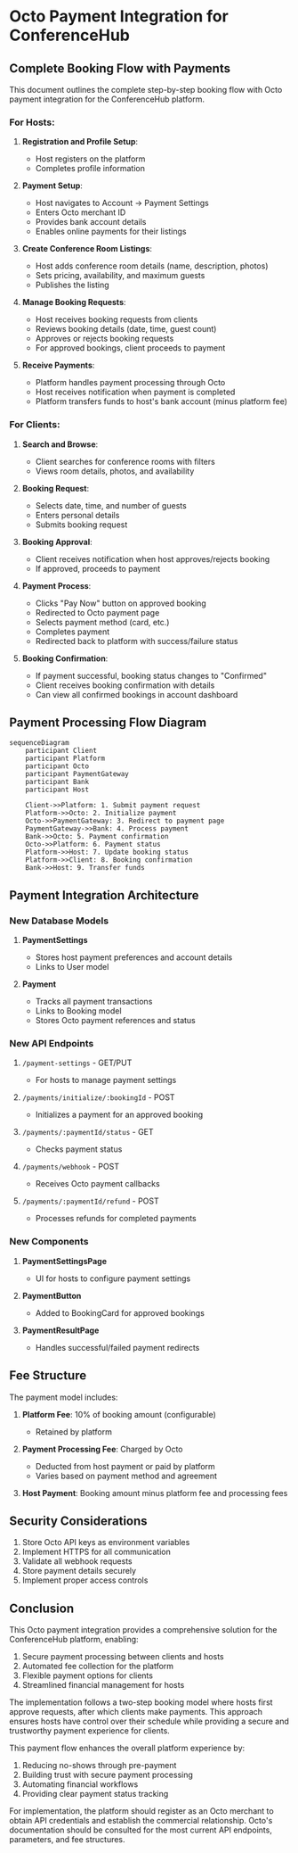 # Octo Payment Integration for ConferenceHub

## Complete Booking Flow with Payments

This document outlines the complete step-by-step booking flow with Octo payment integration for the ConferenceHub platform.

### For Hosts:

1. **Registration and Profile Setup**:
   - Host registers on the platform
   - Completes profile information

2. **Payment Setup**:
   - Host navigates to Account → Payment Settings
   - Enters Octo merchant ID
   - Provides bank account details
   - Enables online payments for their listings

3. **Create Conference Room Listings**:
   - Host adds conference room details (name, description, photos)
   - Sets pricing, availability, and maximum guests
   - Publishes the listing

4. **Manage Booking Requests**:
   - Host receives booking requests from clients
   - Reviews booking details (date, time, guest count)
   - Approves or rejects booking requests
   - For approved bookings, client proceeds to payment

5. **Receive Payments**:
   - Platform handles payment processing through Octo
   - Host receives notification when payment is completed
   - Platform transfers funds to host's bank account (minus platform fee)

### For Clients:

1. **Search and Browse**:
   - Client searches for conference rooms with filters
   - Views room details, photos, and availability

2. **Booking Request**:
   - Selects date, time, and number of guests
   - Enters personal details
   - Submits booking request

3. **Booking Approval**:
   - Client receives notification when host approves/rejects booking
   - If approved, proceeds to payment

4. **Payment Process**:
   - Clicks "Pay Now" button on approved booking
   - Redirected to Octo payment page
   - Selects payment method (card, etc.)
   - Completes payment
   - Redirected back to platform with success/failure status

5. **Booking Confirmation**:
   - If payment successful, booking status changes to "Confirmed"
   - Client receives booking confirmation with details
   - Can view all confirmed bookings in account dashboard

## Payment Processing Flow Diagram

```mermaid
sequenceDiagram
    participant Client
    participant Platform
    participant Octo
    participant PaymentGateway
    participant Bank
    participant Host

    Client->>Platform: 1. Submit payment request
    Platform->>Octo: 2. Initialize payment
    Octo->>PaymentGateway: 3. Redirect to payment page
    PaymentGateway->>Bank: 4. Process payment
    Bank->>Octo: 5. Payment confirmation
    Octo->>Platform: 6. Payment status
    Platform->>Host: 7. Update booking status
    Platform->>Client: 8. Booking confirmation
    Bank->>Host: 9. Transfer funds
```

## Payment Integration Architecture

### New Database Models

1. **PaymentSettings**
   - Stores host payment preferences and account details
   - Links to User model

2. **Payment**
   - Tracks all payment transactions
   - Links to Booking model
   - Stores Octo payment references and status

### New API Endpoints

1. `/payment-settings` - GET/PUT
   - For hosts to manage payment settings

2. `/payments/initialize/:bookingId` - POST
   - Initializes a payment for an approved booking

3. `/payments/:paymentId/status` - GET
   - Checks payment status

4. `/payments/webhook` - POST
   - Receives Octo payment callbacks

5. `/payments/:paymentId/refund` - POST
   - Processes refunds for completed payments

### New Components

1. **PaymentSettingsPage**
   - UI for hosts to configure payment settings

2. **PaymentButton**
   - Added to BookingCard for approved bookings

3. **PaymentResultPage**
   - Handles successful/failed payment redirects

## Fee Structure

The payment model includes:

1. **Platform Fee**: 10% of booking amount (configurable)
   - Retained by platform

2. **Payment Processing Fee**: Charged by Octo
   - Deducted from host payment or paid by platform
   - Varies based on payment method and agreement

3. **Host Payment**: Booking amount minus platform fee and processing fees

## Security Considerations

1. Store Octo API keys as environment variables
2. Implement HTTPS for all communication
3. Validate all webhook requests
4. Store payment details securely
5. Implement proper access controls

## Conclusion

This Octo payment integration provides a comprehensive solution for the ConferenceHub platform, enabling:

1. Secure payment processing between clients and hosts
2. Automated fee collection for the platform
3. Flexible payment options for clients
4. Streamlined financial management for hosts

The implementation follows a two-step booking model where hosts first approve requests, after which clients make payments. This approach ensures hosts have control over their schedule while providing a secure and trustworthy payment experience for clients.

This payment flow enhances the overall platform experience by:

1. Reducing no-shows through pre-payment
2. Building trust with secure payment processing
3. Automating financial workflows
4. Providing clear payment status tracking

For implementation, the platform should register as an Octo merchant to obtain API credentials and establish the commercial relationship. Octo's documentation should be consulted for the most current API endpoints, parameters, and fee structures.